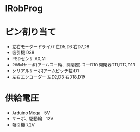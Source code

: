 # IRobProg 
 
# ピン割り当て 
* 左右モータードライバ 左D5,D6   右D7,D8
* 吸引機 D38
* PSDセンサ A0,A1
* PWMサーボ(アームヨー軸、開閉器) ヨーD10    開閉器D11,D12,D13
* シリアルサーボ(アームピッチ軸)D1
* 左右エンコーダー 左D2,D3   右D18,D19

# 供給電圧
* Arduino Mega　5V
* サーボ、駆動輪　12V
* 吸引機 7.2V
